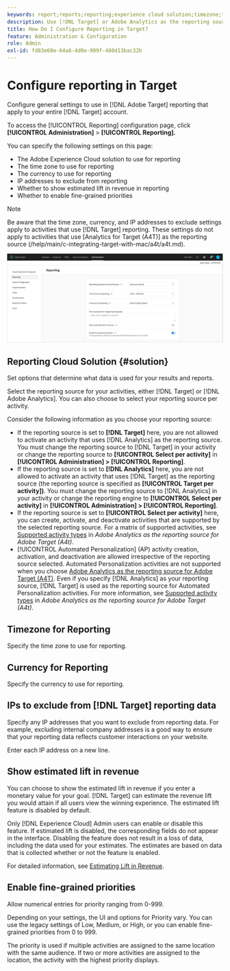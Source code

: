 ```yaml
---
keywords: report;reports;reporting;experience cloud solution;timezone;time zone;currency;exclude IPs;estimated lift in revenue;revenue;lift in revenue;fine-grained priorities;fine-grained
description: Use [!DNL Target] or Adobe Analytics as the reporting source, specify the default time zone and currency format, add IP addresses to exclude from reporting, and more.
title: How Do I Configure Reporting in Target?
feature: Administration & Configuration
role: Admin
exl-id: fd83e60e-64a6-4d0e-909f-480d13bac32b
---
```

# Configure reporting in Target

Configure general settings to use in [!DNL Adobe Target] reporting that apply to your entire [!DNL Target] account.

To access the [!UICONTROL Reporting] configuration page, click **[!UICONTROL Administration]** > **[!UICONTROL Reporting].**

You can specify the following settings on this page:

* The Adobe Experience Cloud solution to use for reporting
* The time zone to use for reporting
* The currency to use for reporting
* IP addresses to exclude from reporting
* Whether to show estimated lift in revenue in reporting
* Whether to enable fine-grained priorities

>[!NOTE]
>
>Be aware that the time zone, currency, and IP addresses to exclude settings apply to activities that use [!DNL Target] reporting. These settings do not apply to activities that use [Analytics for Target (A4T)] as the reporting source (/help/main/c-integrating-target-with-mac/a4t/a4t.md).

![Reporting page](/help/main/administrating-target/assets/reporting.png)

## Reporting Cloud Solution {#solution}

Set options that determine what data is used for your results and reports.

Select the reporting source for your activities, either [!DNL Target] or [!DNL Adobe Analytics]. You can also choose to select your reporting source per activity. 

Consider the following information as you choose your reporting source:

* If the reporting source is set to **[!DNL Target]** here, you are not allowed to activate an activity that uses [!DNL Analytics] as the reporting source. You must change the reporting source to [!DNL Target] in your activity or change the reporting source to **[!UICONTROL Select per activity]** in **[!UICONTROL Administration] > [!UICONTROL Reporting]**.
* If the reporting source is set to **[!DNL Analytics]** here, you are not allowed to activate an activity that uses [!DNL Target] as the reporting source (the reporting source is specified as **[!UICONTROL Target per activity])**. You must change the reporting source to [!DNL Analytics] in your activity or change the reporting engine to **[!UICONTROL Select per activity]** in **[!UICONTROL Administration] > [!UICONTROL Reporting]**.
* If the reporting source is set to **[!UICONTROL Select per activity]** here, you can create, activate, and deactivate activities that are supported by the selected reporting source. For a matrix of supported activities, see [Supported activity types](/help/main/c-integrating-target-with-mac/a4t/a4t.md#section_F487896214BF4803AF78C552EF1669AA) in *Adobe Analytics as the reporting source for Adobe Target (A4t)*.
* [!UICONTROL Automated Personalization] (AP) activity creation, activation, and deactivation are allowed irrespective of the reporting source selected. Automated Personalization activities are not supported when you choose [Adobe Analytics as the reporting source for Adobe Target (A4T)](/help/main/c-integrating-target-with-mac/a4t/a4t.md). Even if you specify [!DNL Analytics] as your reporting source, [!DNL Target] is used as the reporting source for Automated Personalization activities. For more information, see [Supported activity types](/help/main/c-integrating-target-with-mac/a4t/a4t.md#section_F487896214BF4803AF78C552EF1669AA) in *Adobe Analytics as the reporting source for Adobe Target (A4t)*.

## Timezone for Reporting

Specify the time zone to use for reporting.

## Currency for Reporting

Specify the currency to use for reporting.

## IPs to exclude from [!DNL Target] reporting data

Specify any IP addresses that you want to exclude from reporting data. For example, excluding internal company addresses is a good way to ensure that your reporting data reflects customer interactions on your website.

Enter each IP address on a new line.

## Show estimated lift in revenue

You can choose to show the estimated lift in revenue if you enter a monetary value for your goal. [!DNL Target] can estimate the revenue lift you would attain if all users view the winning experience. The estimated lift feature is disabled by default.

Only [!DNL Experience Cloud] Admin users can enable or disable this feature. If estimated lift is disabled, the corresponding fields do not appear in the interface. Disabling the feature does not result in a loss of data, including the data used for your estimates. The estimates are based on data that is collected whether or not the feature is enabled.

For detailed information, see [Estimating Lift in Revenue](/help/main/administrating-target/r-target-account-preferences/estimating-lift-in-revenue.md).

## Enable fine-grained priorities

Allow numerical entries for priority ranging from 0-999.

Depending on your settings, the UI and options for Priority  vary. You can use the legacy settings of Low, Medium, or High, or you can enable fine-grained priorities from 0 to 999.

The priority is used if multiple activities are assigned to the same location with the same audience. If two or more activities are assigned to the location, the activity with the highest priority displays.
